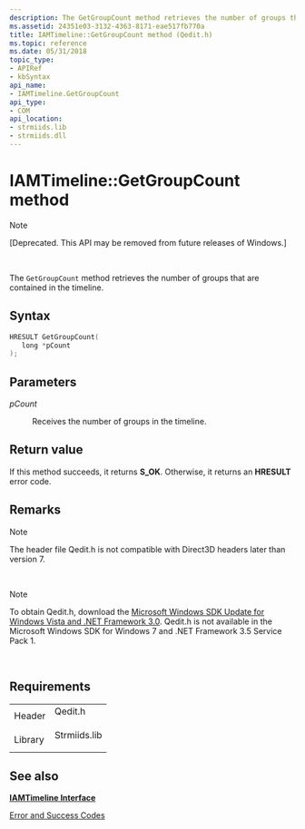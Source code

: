 ```yaml
---
description: The GetGroupCount method retrieves the number of groups that are contained in the timeline.
ms.assetid: 24351e03-3132-4363-8171-eae517fb770a
title: IAMTimeline::GetGroupCount method (Qedit.h)
ms.topic: reference
ms.date: 05/31/2018
topic_type: 
- APIRef
- kbSyntax
api_name: 
- IAMTimeline.GetGroupCount
api_type: 
- COM
api_location: 
- strmiids.lib
- strmiids.dll
---
```


# IAMTimeline::GetGroupCount method

> [!Note]  
> \[Deprecated. This API may be removed from future releases of Windows.\]

 

The `GetGroupCount` method retrieves the number of groups that are contained in the timeline.

## Syntax


```C++
HRESULT GetGroupCount(
   long *pCount
);
```



## Parameters

<dl> <dt>

*pCount* 
</dt> <dd>

Receives the number of groups in the timeline.

</dd> </dl>

## Return value

If this method succeeds, it returns **S\_OK**. Otherwise, it returns an **HRESULT** error code.

## Remarks

> [!Note]  
> The header file Qedit.h is not compatible with Direct3D headers later than version 7.

 

> [!Note]  
> To obtain Qedit.h, download the [Microsoft Windows SDK Update for Windows Vista and .NET Framework 3.0](https://msdn.microsoft.com/windowsvista/bb980924.aspx). Qedit.h is not available in the Microsoft Windows SDK for Windows 7 and .NET Framework 3.5 Service Pack 1.

 

## Requirements



|                    |                                                                                         |
|--------------------|-----------------------------------------------------------------------------------------|
| Header<br/>  | <dl> <dt>Qedit.h</dt> </dl>      |
| Library<br/> | <dl> <dt>Strmiids.lib</dt> </dl> |



## See also

<dl> <dt>

[**IAMTimeline Interface**](iamtimeline.md)
</dt> <dt>

[Error and Success Codes](error-and-success-codes.md)
</dt> </dl>

 

 




